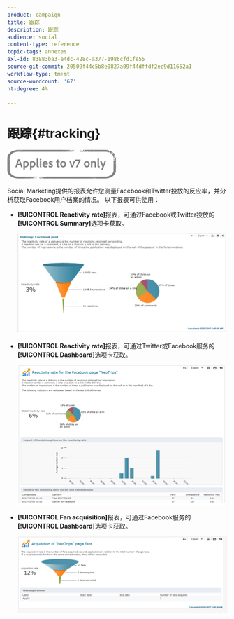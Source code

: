 ```yaml
---
product: campaign
title: 跟踪
description: 跟踪
audience: social
content-type: reference
topic-tags: annexes
exl-id: 83883ba3-e4dc-428c-a377-1986cfd1fe55
source-git-commit: 20509f44c5b8e0827a09f44dffdf2ec9d11652a1
workflow-type: tm+mt
source-wordcount: '67'
ht-degree: 4%

---
```


# 跟踪{#tracking}

![](../../assets/v7-only.svg)

Social Marketing提供的报表允许您测量Facebook和Twitter投放的反应率，并分析获取Facebook用户档案的情况。 以下报表可供使用：

* **[!UICONTROL Reactivity rate]**&#x200B;报表，可通过Facebook或Twitter投放的&#x200B;**[!UICONTROL Summary]**&#x200B;选项卡获取。

   ![](assets/social_report_3.png)

* **[!UICONTROL Reactivity rate]**&#x200B;报表，可通过Twitter或Facebook服务的&#x200B;**[!UICONTROL Dashboard]**&#x200B;选项卡获取。

   ![](assets/social_report_2.png)

* **[!UICONTROL Fan acquisition]**&#x200B;报表，可通过Facebook服务的&#x200B;**[!UICONTROL Dashboard]**&#x200B;选项卡获取。

   ![](assets/social_report_1.png)
